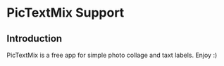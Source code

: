 # PicTextMix Support

## Introduction
PicTextMix is a free app for simple photo collage and taxt labels. Enjoy :)
